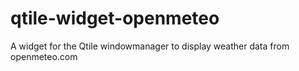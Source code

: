 # qtile-widget-openmeteo
A widget for the Qtile windowmanager to display weather data from openmeteo.com
